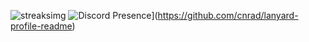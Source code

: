 ![streaksimg](https://github-readme-streak-stats.herokuapp.com/?user=StephanWithPH&theme=dark)
![Discord Presence](https://lanyard-profile-readme.vercel.app/api/183233556150091776?theme=dark&hideDiscrim=true&hideStatus=true)](https://github.com/cnrad/lanyard-profile-readme)
